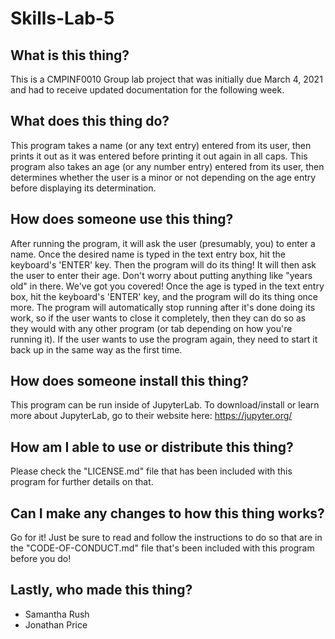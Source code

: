 # Skills-Lab-5

## What is this thing?
This is a CMPINF0010 Group lab project that was initially due March 4, 2021 and had to receive updated documentation for the following week.

## What does this thing do?
This program takes a name (or any text entry) entered from its user, then prints it out as it was entered before printing it out again in all caps. This program also takes an age (or any number entry) entered from its user, then determines whether the user is a minor or not depending on the age entry before displaying its determination.

## How does someone use this thing?
After running the program, it will ask the user (presumably, you) to enter a name. Once the desired name is typed in the text entry box, hit the keyboard's 'ENTER' key. Then the program will do its thing! It will then ask the user to enter their age. Don't worry about putting anything like "years old" in there. We've got you covered! Once the age is typed in the text entry box, hit the keyboard's 'ENTER' key, and the program will do its thing once more. The program will automatically stop running after it's done doing its work, so if the user wants to close it completely, then they can do so as they would with any other program (or tab depending on how you're running it). If the user wants to use the program again, they need to start it back up in the same way as the first time.

## How does someone install this thing?
This program can be run inside of JupyterLab. To download/install or learn more about JupyterLab, go to their website here: https://jupyter.org/

## How am I able to use or distribute this thing?
Please check the "LICENSE.md" file that has been included with this program for further details on that.

## Can I make any changes to how this thing works?
Go for it! Just be sure to read and follow the instructions to do so that are in the "CODE-OF-CONDUCT.md" file that's been included with this program before you do!

## Lastly, who made this thing?
* Samantha Rush
* Jonathan Price